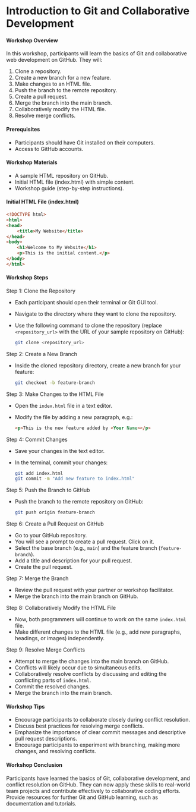 # Introduction to Git and Collaborative Development

#### Workshop Overview

In this workshop, participants will learn the basics of Git and collaborative web development on GitHub. They will:

1.  Clone a repository.
2.  Create a new branch for a new feature.
3.  Make changes to an HTML file.
4.  Push the branch to the remote repository.
5.  Create a pull request.
6.  Merge the branch into the main branch.
7.  Collaboratively modify the HTML file.
8.  Resolve merge conflicts.

#### Prerequisites

-   Participants should have Git installed on their computers.
-   Access to GitHub accounts.

#### Workshop Materials

-   A sample HTML repository on GitHub.
-   Initial HTML file (index.html) with simple content.
-   Workshop guide (step-by-step instructions).

#### Initial HTML File (index.html)

```html
<!DOCTYPE html>
<html>
<head>
    <title>My Website</title>
</head>
<body>
    <h1>Welcome to My Website</h1>
    <p>This is the initial content.</p>
</body>
</html>
```

#### Workshop Steps

Step 1: Clone the Repository

-   Each participant should open their terminal or Git GUI tool.
-   Navigate to the directory where they want to clone the repository.
-   Use the following command to clone the repository (replace `<repository_url>` with the URL of your sample repository on GitHub):


    ```bash
    git clone <repository_url>
    ```

Step 2: Create a New Branch

-   Inside the cloned repository directory, create a new branch for your feature:

    ```bash
    git checkout -b feature-branch
    ```

Step 3: Make Changes to the HTML File

-   Open the `index.html` file in a text editor.
-   Modify the file by adding a new paragraph, e.g.:

    ```html
    <p>This is the new feature added by <Your Name></p>
    ```

Step 4: Commit Changes

-   Save your changes in the text editor.
-   In the terminal, commit your changes:

    ```bash
    git add index.html
    git commit -m "Add new feature to index.html"
    ```

Step 5: Push the Branch to GitHub

-   Push the branch to the remote repository on GitHub:

    ```bash
    git push origin feature-branch
    ```

Step 6: Create a Pull Request on GitHub

-   Go to your GitHub repository.
-   You will see a prompt to create a pull request. Click on it.
-   Select the base branch (e.g., `main`) and the feature branch (`feature-branch`).
-   Add a title and description for your pull request.
-   Create the pull request.

Step 7: Merge the Branch

-   Review the pull request with your partner or workshop facilitator.
-   Merge the branch into the main branch on GitHub.

Step 8: Collaboratively Modify the HTML File

-   Now, both programmers will continue to work on the same `index.html` file.
-   Make different changes to the HTML file (e.g., add new paragraphs, headings, or images) independently.

Step 9: Resolve Merge Conflicts

-   Attempt to merge the changes into the main branch on GitHub.
-   Conflicts will likely occur due to simultaneous edits.
-   Collaboratively resolve conflicts by discussing and editing the conflicting parts of `index.html`.
-   Commit the resolved changes.
-   Merge the branch into the main branch.

#### Workshop Tips

-   Encourage participants to collaborate closely during conflict resolution.
-   Discuss best practices for resolving merge conflicts.
-   Emphasize the importance of clear commit messages and descriptive pull request descriptions.
-   Encourage participants to experiment with branching, making more changes, and resolving conflicts.

#### Workshop Conclusion

Participants have learned the basics of Git, collaborative development, and conflict resolution on GitHub. They can now apply these skills to real-world team projects and contribute effectively to collaborative coding efforts. Provide resources for further Git and GitHub learning, such as documentation and tutorials.
